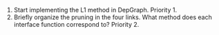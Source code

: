 1. Start implementing the L1 method in DepGraph. Priority 1.
2. Briefly organize the pruning in the four links. What method does each interface function correspond to? Priority 2.
